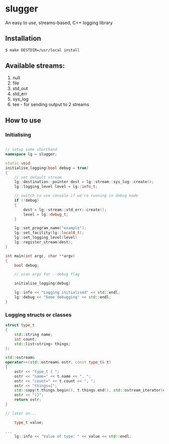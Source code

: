 # slugger
An easy to use, streams-based, C++ logging library

## Installation

```sh
$ make DESTDIR=/usr/local install
```

## Available streams:

1. null
2. file
3. std_out
4. std_err
5. sys_log
6. tee - for sending output to 2 streams

## How to use

### Initialising

```c++

// setup some shorthand
namespace lg = slugger;

static void
initialise_logging(bool debug = true)
{
    // set default stream
    lg::destination::pointer dest = lg::stream::sys_log::create();
    lg::logging_level level = lg::info_t;

    // switch to use console if we're running in debug mode
    if (!debug)
    {
        dest = lg::stream::std_err::create();
        level = lg::debug_t;
    }

    lg::set_program_name("example");
    lg::set_facility(lg::local0_t);
    lg::set_logging_level(level)
    lg::register_stream(dest);
}

int main(int argc, char **argv) 
{
    bool debug;

    // scan argv for --debug flag

    initialise_logging(debug)

    lg::info << "Logging initialised" << std::endl;
    lg::debug << "Some debugging" << std::endl;
}

```


### Logging structs or classes

```cpp
struct type_t
{
    std::string name;
    int count;
    std::list<string> things;
};

std::ostream&
operator<<(std::ostream& ostr, const type_t& t)
{
    ostr << "type_t { ";
    ostr << "name=" << t.name << ", ";
    ostr << "count=" << t.count << ", ";
    ostr << "things=[";
    std::copy(t.things.begin(), t.things.end(), std::ostream_iterator(ostr, " "));
    ostr << "]}";
    return ostr;
}

// later on...

    type_t value;

...
    lg::info << "Value of type: " << value << std::endl;
```

<!-- vim: set ts=4 sw=4 et : -->
